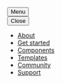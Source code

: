 <nav class="au-main-nav au-main-nav--dark" aria-label="main navigation">
  <div class="container">
    <div class="row">
      <div class="col-md-12">
        <div id="main-nav-default--dark" class="au-main-nav__content">
          <button
            aria-controls="main-nav-default"
            class="au-main-nav__toggle au-main-nav__toggle--open js-focus-me"
            onClick="return AU.mainNav.Toggle( this )">
            Menu
          </button>
          <div class="au-main-nav__menu">
            <div class="au-main-nav__menu-inner">
              <div class="au-main-nav__focus-trap-top"></div>
              <button
                aria-controls="main-nav-default"
                class="au-main-nav__toggle au-main-nav__toggle--close js-focus-me"
                onClick="return AU.mainNav.Toggle( this )">
                Close
              </button>
              <ul class="au-link-list">
                <li><a class="js-focus-me" href="#">About</a></li>
                <li><a class="js-focus-me" href="#">Get started</a></li>
                <li class="active"><a class="js-focus-me" href="#">Components</a></li>
                <li><a class="js-focus-me" href="#">Templates</a></li>
                <li><a class="js-focus-me" href="#">Community</a></li>
                <li><a class="js-focus-me" href="#">Support</a></li>
              </ul>
              <div class="au-main-nav__focus-trap-bottom"></div>
            </div>
          </div>
          <div
            class="au-main-nav__overlay"
            aria-controls="main-nav-default"
            onClick="return AU.mainNav.Toggle( this )">
          </div>
        </div>
      </div>
    </div>
  </div>
</nav>
